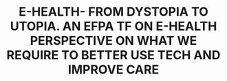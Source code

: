 --- 
abstract: '' 
authors: 
 - T Van Daele
 -  V Vidović
 -  M Karekla
 -  admin
 -  JMCF Salgado
doi: '' 
featured: false 
publication: '*XVI EUROPEAN CONGRESS OF PSYCHOLOGY*, 239' 
publication_short: '' 
publishDate: '2019-01-01' 
title: 'E-HEALTH- FROM DYSTOPIA TO UTOPIA. AN EFPA TF ON E-HEALTH PERSPECTIVE ON WHAT WE REQUIRE TO BETTER USE TECH AND IMPROVE CARE' 
url_code: '' 
url_dataset: '' 
url_pdf: '' 
url_poster: '' 
url_project: '' 
url_slides: '' 
url_source: '' 
url_video: '' 
---